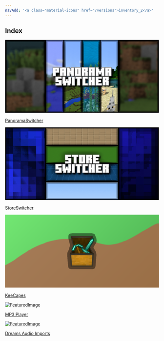 ```yaml
---
navAdd: '<a class="material-icons" href="/versions">inventory_2</a>'
---
```

## Index

<div class="home-content-container">
  <a class="home-content-image" href="./PanoramaSwitcher"><img src="https://raw.githubusercontent.com/Kee7702/Kee7702.github.io/database/PanoramaSwitcher/latest/upload/panorama-switcher_1.png" onerror="this.src='/assets/images/featuredimage.png'" alt="FeaturedImage"><p>PanoramaSwitcher</p></a>
  <a class="home-content-image" href="./StoreSwitcher"><img src="https://raw.githubusercontent.com/Kee7702/Kee7702.github.io/database/StoreSwitcher/latest/upload/store-switcher_1.png" onerror="this.src='/assets/images/featuredimage.png'" alt="FeaturedImage"><p>StoreSwitcher</p></a>
  <a class="home-content-image" href="./KeeCapes"><img src="https://raw.githubusercontent.com/Kee7702/Kee7702.github.io/database/Toolbox/KeeCapes/latest/upload/keecapes_1.png" onerror="this.src='/assets/images/featuredimage.png'" alt="FeaturedImage"><p>KeeCapes</p></a>
  <a class="home-content-image" href="./MP3Player"><img src="https://raw.githubusercontent.com/Kee7702/Kee7702.github.io/database/MP3Player/latest/upload/mp3-player_1.png" onerror="this.src='/assets/images/featuredimage.png'" alt="FeaturedImage"><p>MP3 Player</p></a>
  <a class="home-content-image" href="./DreamsUserDB/imports"><img src="https://raw.githubusercontent.com/Kee7702/Kee7702.github.io/database/dreamsdb/upload/dreamsdb_0.png" onerror="this.src='/assets/images/featuredimage.png'" alt="FeaturedImage"><p>Dreams Audio Imports</p></a>
</div>
